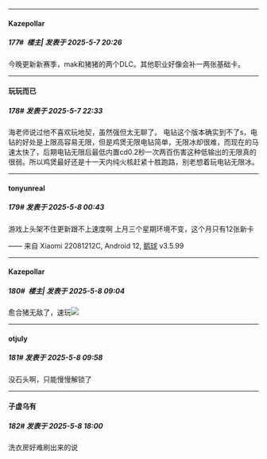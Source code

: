 ﻿
*****

####  Kazepollar  
##### 177#         楼主| 发表于 2025-5-7 20:26

今晚更新新赛季，mak和猪猪的两个DLC。其他职业好像会补一两张基础卡。


*****

####  玩玩而已  
##### 178#       发表于 2025-5-7 22:33

海老师说过他不喜欢玩地契，虽然强但太无聊了。
电钻这个版本确实到不了s，电钻的好处是上限高容易无限，但是鸡煲无限电钻简单，无限冰却很难，而现在的马速太快了，后期电钻无限后最低内置cd0.2秒一次两百伤害这种低输出的无限真的很弱。所以鸡煲最好还是十一天内纯火核赶紧十胜跑路，别老想着玩电钻无限冰。


*****

####  tonyunreal  
##### 179#       发表于 2025-5-8 00:43

游戏上头架不住更新跟不上速度啊
上月三个星期环境不变，这个月只有12张新卡

—— 来自 Xiaomi 22081212C, Android 12, [鹅球](https://www.pgyer.com/GcUxKd4w) v3.5.99


*****

####  Kazepollar  
##### 180#         楼主| 发表于 2025-5-8 09:04

愈合猪无敌了，速玩<img src="https://static.stage1st.com/image/smiley/face2017/045.png" referrerpolicy="no-referrer">


*****

####  otjuly  
##### 181#       发表于 2025-5-8 09:58

没石头啊，只能慢慢解锁了


*****

####  子虚乌有  
##### 182#       发表于 2025-5-8 18:00

洗衣房好难刷出来的说

